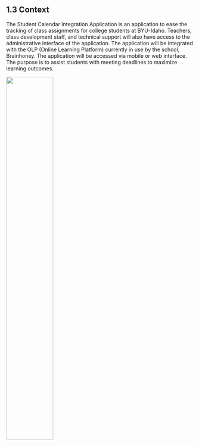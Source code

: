 ## 1.3 Context

The Student Calendar Integration Application is an application to ease the tracking of class assignments for college students at BYU-Idaho. Teachers, class development staff, and technical support will also have access to the administrative interface of the application. The application will be integrated with the OLP (Online Learning Platform) currently in use by the school, Brainhoney. The application will be accessed via mobile or web interface. The purpose is to assist students with meeting deadlines to maximize learning outcomes.

<img  src="https://github.com/MCLifeLeader/CS364/blob/master/SDD/resources/piChart.jpg" height="50%" width="50%">

